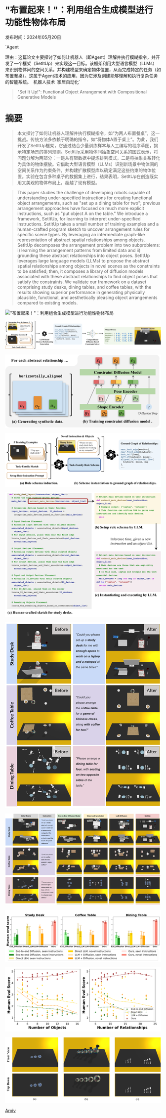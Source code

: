 # "布置起来！"：利用组合生成模型进行功能性物体布局

发布时间：2024年05月20日

`Agent

理由：这篇论文主要探讨了如何让机器人（即Agent）理解并执行模糊指令，并开发了一个框架（SetItUp）来实现这一目标。该框架利用大型语言模型（LLMs）来识别物体间的空间关系，并构建模型来确定物体位置，从而完成特定的任务（如布置餐桌）。这属于Agent技术的应用，因为它涉及创建能够理解和执行复杂任务的智能系统。` `机器人技术` `家居自动化`

> "Set It Up!": Functional Object Arrangement with Compositional Generative Models

# 摘要

> 本文探讨了如何让机器人理解并执行模糊指令，如“为两人布置餐桌”，这一挑战。传统方法多依赖于明确的指令，如“将物体A置于桌上”。为此，我们开发了SetItUp框架，它通过结合少量训练样本与人工编写的程序草图，揭示特定场景的排列规则。SetItUp采用物体间抽象空间关系的图式表示，将问题分解为两部分：一是从有限数据中提炼排列模式，二是将抽象关系转化为具体的物体摆放。它借助大型语言模型（LLMs）识别新场景中物体间的空间关系作为约束条件，并构建扩散模型库以确定满足这些约束的物体位置。实验在包含多种桌子的数据集上进行，结果表明，SetItUp在创造既实用又美观的物体布局上，超越了现有模型。

> This paper studies the challenge of developing robots capable of understanding under-specified instructions for creating functional object arrangements, such as "set up a dining table for two"; previous arrangement approaches have focused on much more explicit instructions, such as "put object A on the table." We introduce a framework, SetItUp, for learning to interpret under-specified instructions. SetItUp takes a small number of training examples and a human-crafted program sketch to uncover arrangement rules for specific scene types. By leveraging an intermediate graph-like representation of abstract spatial relationships among objects, SetItUp decomposes the arrangement problem into two subproblems: i) learning the arrangement patterns from limited data and ii) grounding these abstract relationships into object poses. SetItUp leverages large language models (LLMs) to propose the abstract spatial relationships among objects in novel scenes as the constraints to be satisfied; then, it composes a library of diffusion models associated with these abstract relationships to find object poses that satisfy the constraints. We validate our framework on a dataset comprising study desks, dining tables, and coffee tables, with the results showing superior performance in generating physically plausible, functional, and aesthetically pleasing object arrangements compared to existing models.

!["布置起来！"：利用组合生成模型进行功能性物体布局](../../../paper_images/2405.11928/x1.png)

!["布置起来！"：利用组合生成模型进行功能性物体布局](../../../paper_images/2405.11928/x2.png)

!["布置起来！"：利用组合生成模型进行功能性物体布局](../../../paper_images/2405.11928/x3.png)

!["布置起来！"：利用组合生成模型进行功能性物体布局](../../../paper_images/2405.11928/x4.png)

!["布置起来！"：利用组合生成模型进行功能性物体布局](../../../paper_images/2405.11928/x5.png)

!["布置起来！"：利用组合生成模型进行功能性物体布局](../../../paper_images/2405.11928/before_after.png)

!["布置起来！"：利用组合生成模型进行功能性物体布局](../../../paper_images/2405.11928/x6.png)

!["布置起来！"：利用组合生成模型进行功能性物体布局](../../../paper_images/2405.11928/in_vs_out_dist.png)

!["布置起来！"：利用组合生成模型进行功能性物体布局](../../../paper_images/2405.11928/scale.png)

!["布置起来！"：利用组合生成模型进行功能性物体布局](../../../paper_images/2405.11928/x7.png)

[Arxiv](https://arxiv.org/abs/2405.11928)